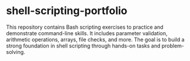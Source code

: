 # shell-scripting-portfolio
This repository contains Bash scripting exercises to practice and demonstrate command-line skills. It includes parameter validation, arithmetic operations, arrays, file checks, and more. The goal is to build a strong foundation in shell scripting through hands-on tasks and problem-solving.
